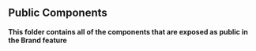 ## Public Components

**This folder contains all of the components that are exposed as public in the Brand feature**